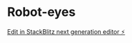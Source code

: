 # Robot-eyes

[Edit in StackBlitz next generation editor ⚡️](https://stackblitz.com/~/github.com/anant613/Robot-eyes)